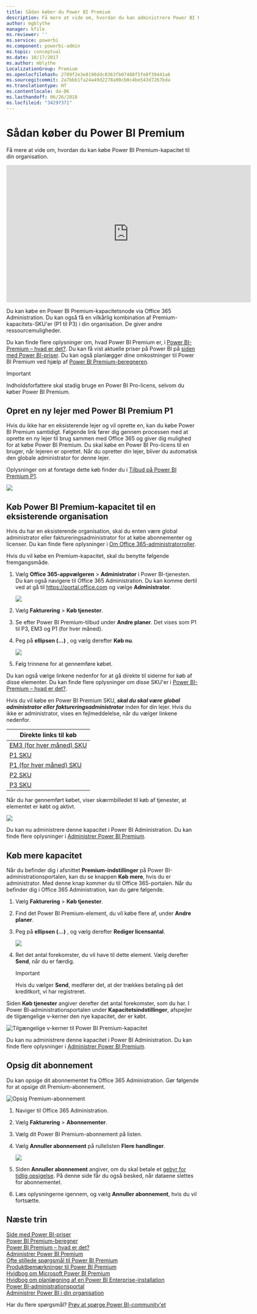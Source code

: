 ```yaml
---
title: Sådan køber du Power BI Premium
description: Få mere at vide om, hvordan du kan administrere Power BI Premium og give adgang til indhold for hele organisationen.
author: mgblythe
manager: kfile
ms.reviewer: ''
ms.service: powerbi
ms.component: powerbi-admin
ms.topic: conceptual
ms.date: 10/17/2017
ms.author: mblythe
LocalizationGroup: Premium
ms.openlocfilehash: 2789f2e3e8198ddc0363fb07488f5fe8f39441a6
ms.sourcegitcommit: 2a7bbb1fa24a49d2278a90cb0c4be543d7267bda
ms.translationtype: HT
ms.contentlocale: da-DK
ms.lasthandoff: 06/26/2018
ms.locfileid: "34297371"
---
```

# <a name="how-to-purchase-power-bi-premium"></a>Sådan køber du Power BI Premium
Få mere at vide om, hvordan du kan købe Power BI Premium-kapacitet til din organisation.

<iframe width="640" height="360" src="https://www.youtube.com/embed/NkvYs5Qp4iA?rel=0&amp;showinfo=0" frameborder="0" allowfullscreen></iframe>

Du kan købe en Power BI Premium-kapacitetsnode via Office 365 Administration. Du kan også få en vilkårlig kombination af Premium-kapacitets-SKU'er (P1 til P3) i din organisation. De giver andre ressourcemuligheder.

Du kan finde flere oplysninger om, hvad Power BI Premium er, i [Power BI-Premium – hvad er det?](service-premium.md). Du kan få vist aktuelle priser på Power BI på [siden med Power BI-priser](https://powerbi.microsoft.com/pricing/). Du kan også planlægger dine omkostninger til Power BI Premium ved hjælp af [Power BI Premium-beregneren](https://powerbi.microsoft.com/calculator/).

> [!IMPORTANT]
> Indholdsforfattere skal stadig bruge en Power BI Pro-licens, selvom du køber Power BI Premium.
> 
> 

## <a name="create-a-new-tenant-with-power-bi-premium-p1"></a>Opret en ny lejer med Power BI Premium P1
Hvis du ikke har en eksisterende lejer og vil oprette en, kan du købe Power BI Premium samtidigt. Følgende link fører dig gennem processen med at oprette en ny lejer til brug sammen med Office 365 og giver dig mulighed for at købe Power BI Premium. Du skal købe en Power BI Pro-licens til en bruger, når lejeren er oprettet. Når du opretter din lejer, bliver du automatisk den globale administrator for denne lejer.

Oplysninger om at foretage dette køb finder du i [Tilbud på Power BI Premium P1](https://signup.microsoft.com/Signup?OfferId=b3ec5615-cc11-48de-967d-8d79f7cb0af1).

![](media/service-admin-premium-purchase/premium-purchase-with-tenant.png)

## <a name="purchase-a-power-bi-premium-capacity-for-an-existing-organization"></a>Køb Power BI Premium-kapacitet til en eksisterende organisation
Hvis du har en eksisterende organisation, skal du enten være global administrator eller faktureringsadministrator for at købe abonnementer og licenser. Du kan finde flere oplysninger i [Om Office 365-administratorroller](https://support.office.com/article/About-Office-365-admin-roles-da585eea-f576-4f55-a1e0-87090b6aaa9d).

Hvis du vil købe en Premium-kapacitet, skal du benytte følgende fremgangsmåde.

1. Vælg **Office 365-appvælgeren** > **Administrator** i Power BI-tjenesten. Du kan også navigere til Office 365 Administration. Du kan komme dertil ved at gå til https://portal.office.com og vælge **Administrator**.
   
    ![](media/service-admin-premium-purchase/o365-app-picker.png)
2. Vælg **Fakturering** > **Køb tjenester**.
3. Se efter Power BI Premium-tilbud under **Andre planer**. Det vises som P1 til P3, EM3 og P1 (for hver måned).
4. Peg på **ellipsen (...)** , og vælg derefter **Køb nu**.
   
    ![](media/service-admin-premium-purchase/premium-purchase.png)
5. Følg trinnene for at gennemføre købet.

Du kan også vælge linkene nedenfor for at gå direkte til siderne for køb af disse elementer. Du kan finde flere oplysninger om disse SKU'er i [Power BI-Premium – hvad er det?](service-premium.md#premiumskus).

Hvis du vil købe en Power BI Premium SKU, ***skal du skal være global administrator eller faktureringsadministrator*** inden for din lejer. Hvis du ikke er administrator, vises en fejlmeddelelse, når du vælger linkene nedenfor.

| Direkte links til køb |
| --- |
| [EM3 (for hver måned) SKU](https://portal.office.com/commerce/completeorder.aspx?OfferId=4004702D-749C-4F74-BF47-3048F1833780&adminportal=1) |
| [P1 SKU](https://portal.office.com/commerce/completeorder.aspx?OfferId=b3ec5615-cc11-48de-967d-8d79f7cb0af1&adminportal=1) |
| [P1 (for hver måned) SKU](https://portal.office.com/commerce/completeorder.aspx?OfferId=E4C8EDD3-74A1-4D42-A738-C647972FBE81&adminportal=1) |
| [P2 SKU](https://portal.office.com/commerce/completeorder.aspx?OfferId=062F2AA7-B4BC-4B0E-980F-2072102D8605&adminportal=1) |
| [P3 SKU](https://portal.office.com/commerce/completeorder.aspx?OfferId=40c7d673-375c-42a1-84ca-f993a524fed0&adminportal=1) |

Når du har gennemført købet, viser skærmbilledet til køb af tjenester, at elementet er købt og aktivt.

![](media/service-admin-premium-purchase/premium-purchased.png)

Du kan nu administrere denne kapacitet i Power BI Administration. Du kan finde flere oplysninger i [Administrer Power BI Premium](service-admin-premium-manage.md).

## <a name="purchase-more-capacities"></a>Køb mere kapacitet
Når du befinder dig i afsnittet **Premium-indstillinger** på Power BI-administrationsportalen, kan du se knappen **Køb mere**, hvis du er administrator. Med denne knap kommer du til Office 365-portalen. Når du befinder dig i Office 365 Administration, kan du gøre følgende.

1. Vælg **Fakturering** > **Køb tjenester**.
2. Find det Power BI Premium-element, du vil købe flere af, under **Andre planer**.
3. Peg på **ellipsen (...)** , og vælg derefter **Rediger licensantal**.
   
    ![](media/service-admin-premium-purchase/premium-purchase-more.png)
4. Ret det antal forekomster, du vil have til dette element. Vælg derefter **Send**, når du er færdig.
   
   > [!IMPORTANT]
   > Hvis du vælger **Send**, medfører det, at der trækkes betaling på det kreditkort, vi har registreret.
   > 
   > 

Siden **Køb tjenester** angiver derefter det antal forekomster, som du har. I Power BI-administrationsportalen under **Kapacitetsindstillinger**, afspejler de tilgængelige v-kerner den nye kapacitet, der er købt.

![Tilgængelige v-kerner til Power BI Premium-kapacitet](media/service-admin-premium-purchase/premium-capacities.png)

Du kan nu administrere denne kapacitet i Power BI Administration. Du kan finde flere oplysninger i [Administrer Power BI Premium](service-admin-premium-manage.md).

## <a name="cancel-your-subscription"></a>Opsig dit abonnement
Du kan opsige dit abonnementet fra Office 365 Administration. Gør følgende for at opsige dit Premium-abonnement.

![](media/service-admin-premium-purchase/premium-cancel-subscription.png "Opsig Premium-abonnement")

1. Naviger til Office 365 Administration.
2. Vælg **Fakturering** > **Abonnementer**.
3. Vælg dit Power BI Premium-abonnement på listen.
4. Vælg **Annuller abonnement** på rullelisten **Flere handlinger**.
   
    ![](media/service-admin-premium-purchase/o365-more-actions.png)
5. Siden **Annuller abonnement** angiver, om du skal betale et [gebyr for tidlig opsigelse](https://support.office.com/article/early-termination-fees-6487d4de-401a-466f-8bc3-c0beb5cc40d3). På denne side får du også besked, når dataene slettes for abonnementet.
6. Læs oplysningerne igennem, og vælg **Annuller abonnement**, hvis du vil fortsætte.

## <a name="next-steps"></a>Næste trin
[Side med Power BI-priser](https://powerbi.microsoft.com/pricing/)  
[Power BI Premium-beregner](https://powerbi.microsoft.com/calculator/)  
[Power BI Premium – hvad er det?](service-premium.md)  
[Administrer Power BI Premium](service-admin-premium-manage.md)  
[Ofte stillede spørgsmål til Power BI Premium](service-premium-faq.md)  
[Produktbemærkninger til Power BI Premium](service-premium-release-notes.md)  
[Hvidbog om Microsoft Power BI Premium](https://aka.ms/pbipremiumwhitepaper)  
[Hvidbog om planlægning af en Power BI Enterprise-installation](https://aka.ms/pbienterprisedeploy)  
[Power BI-administrationsportal](service-admin-portal.md)  
[Administrer Power BI i din organisation](service-admin-administering-power-bi-in-your-organization.md)  

Har du flere spørgsmål? [Prøv at spørge Power BI-community'et](http://community.powerbi.com/)


